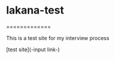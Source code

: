 # lakana-test
=============

This is a test site for my interview process

[test site](-input link-)
